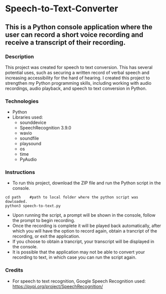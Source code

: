 # Speech-to-Text-Converter
## This is a Python console application where the user can record a short voice recording and receive a transcript of their recording.
### Description
This project was created for speech to text conversion. This has several potential uses, such as securing a written record of verbal speech and increasing accessibility for the hard of hearing. I created this project to strengthen my Python programming skills, including working with audio recordings, audio playback, and speech to text conversion in Python.
### Technologies
* Python
* Libraries used:
  * sounddevice
  * SpeechRecognition 3.9.0
  * wavio
  * soundfile
  * playsound
  * os
  * time
  * PyAudio
### Instructions
* To run this project, download the ZIP file and run the Python script in the console.
```
cd path    #path to local folder where the python script was dowloaded.
python3 speech-to-text.py
```
* Upon running the script, a prompt will be shown in the console, follow the prompt to begin recording.
* Once the recording is complete it will be played back automatically, after which you will have the option to record again, obtain a trancript of the recording, or exit the application.
* If you choose to obtain a trancript, your transcript will be displayed in the console.
* It is possible that the application may not be able to convert your recording to text, in which case you can run the script again.
### Credits
* For speech to text recognition, Google Speech Recognition used: https://pypi.org/project/SpeechRecognition/
